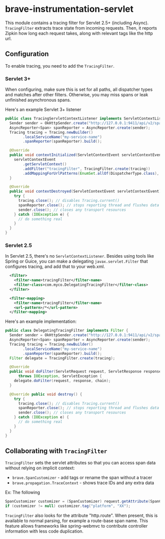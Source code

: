 # brave-instrumentation-servlet
This module contains a tracing filter for Servlet 2.5+ (including Async).
`TracingFilter` extracts trace state from incoming requests. Then, it
reports Zipkin how long each request takes, along with relevant tags
like the http url.

## Configuration
To enable tracing, you need to add the `TracingFilter`.

### Servlet 3+
When configuring, make sure this is set for all paths, all dispatcher
types and matches after other filters. Otherwise, you may miss spans or
leak unfinished asynchronous spans.

Here's an example Servlet 3+ listener
```java
public class TracingServletContextListener implements ServletContextListener {
  Sender sender = OkHttpSender.create("http://127.0.0.1:9411/api/v2/spans");
  AsyncReporter<Span> spanReporter = AsyncReporter.create(sender);
  Tracing tracing = Tracing.newBuilder()
        .localServiceName("my-service-name")
        .spanReporter(spanReporter).build();

  @Override
  public void contextInitialized(ServletContextEvent servletContextEvent) {
    servletContextEvent
        .getServletContext()
        .addFilter("tracingFilter", TracingFilter.create(tracing))
        .addMappingForUrlPatterns(EnumSet.allOf(DispatcherType.class), true, "/*");
  }

  @Override
  public void contextDestroyed(ServletContextEvent servletContextEvent) {
    try {
      tracing.close(); // disables Tracing.current()
      spanReporter.close(); // stops reporting thread and flushes data
      sender.close(); // closes any transport resources
    } catch (IOException e) {
      // do something real
    }
  }
}
```

### Servlet 2.5

In Servlet 2.5, there's no `ServletContextListener`. Besides using tools
like Spring or Guice, you can make a delegating `javax.servlet.Filter`
that configures tracing, and add that to your web.xml.
```xml
  <filter>
    <filter-name>tracingFilter</filter-name>
    <filter-class>com.myco.DelegatingTracingFilter</filter-class>
  </filter>

  <filter-mapping>
    <filter-name>tracingFilter</filter-name>
    <url-pattern>/*</url-pattern>
  </filter-mapping>
```

Here's an example implementation:
```java
public class DelegatingTracingFilter implements Filter {
  Sender sender = OkHttpSender.create("http://127.0.0.1:9411/api/v2/spans");
  AsyncReporter<Span> spanReporter = AsyncReporter.create(sender);
  Tracing tracing = Tracing.newBuilder()
        .localServiceName("my-service-name")
        .spanReporter(spanReporter).build();
  Filter delegate = TracingFilter.create(tracing);

  @Override
  public void doFilter(ServletRequest request, ServletResponse response, FilterChain chain)
      throws IOException, ServletException {
    delegate.doFilter(request, response, chain);
  }

  @Override public void destroy() {
    try {
      tracing.close(); // disables Tracing.current()
      spanReporter.close(); // stops reporting thread and flushes data
      sender.close(); // closes any transport resources
    } catch (IOException e) {
      // do something real
    }
  }
}
```

## Collaborating with `TracingFilter`

`TracingFilter` sets the servlet attributes so that you can access span
data without relying on implicit context:
* `brave.SpanCustomizer` - add tags or rename the span without a tracer
* `brave.propagation.TraceContext` - shows trace IDs and any extra data

Ex: The following
```java
SpanCustomizer customizer = (SpanCustomizer) request.getAttribute(SpanCustomizer.class.getName());
if (customizer != null) customizer.tag("platform", "XX");
```

`TracingFilter` also looks for the attribute "http.route". When present,
this is available to normal parsing, for example a route-base span name.
This feature allows frameworks like spring-webmvc to contribute
controller information with less code duplication.
